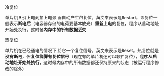 冷复位

​	单片机从没上电到加上电源,而自动产生的复位，英文来表示是Restart。冷复位一般表示**断电后**（电容器存储的电荷要基本放光）**重新上电**的复位，程序从启动地址开始处执行，这时候**内存中的所有数据丢失**

热复位

​	单片机在已经通电的情况下,给它一个复位信号，英文来表示是Reset。热复位就是**没有断电**，但**复位管脚有复位信号**（现在有的单片机还可以软件复位），**程序从启动地址开始处执行**，这时候内存中的所有数据都还保持原来的状态（被运行程序修改的除外）

